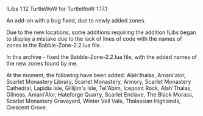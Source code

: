 !Libs 1.12 TurtleWoW for TurtleWoW 1.17.1

An add-on with a bug fixed, due to newly added zones.

Due to the new locations, some additions requiring the addition !Libs began to display a mistake due to the lack of lines of code with the names of zones in the Babble-Zone-2.2.lua file.

In this archive - fixed the Babble-Zone-2.2.lua file, with the added names of the new zones found by me.

At the moment, the following have been added: Alah'thalas, Amani'alor, Scarlet Monastery Library, Scarlet Monastery, Armory, Scarlet Monastery Cathedral, Lapidis Isle, Gillijim's Isle, Tel'Abim, Icepoint Rock, Alah'Thalas, Gilneas, Amani'Alor, Hateforge Quarry, Scarlet Enclave, The Black Morass, Scarlet Monastery Graveyard, Winter Veil Vale, Thalassian Highlands, Crescent Grove.
